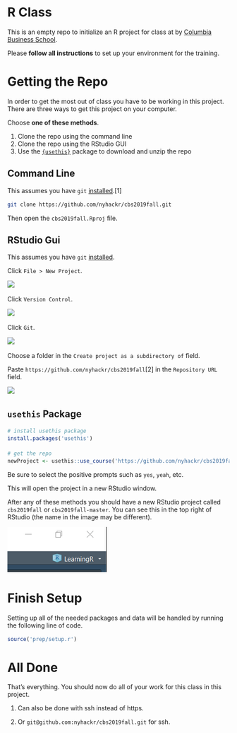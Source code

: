 
<!-- README.md is generated from README.Rmd. Please edit that file -->

# R Class

This is an empty repo to initialize an R project for class at by
[Columbia Business
School](https://www8.gsb.columbia.edu/courses/mba/2019/fall/b8144-001).

Please **follow all instructions** to set up your environment for the
training.

# Getting the Repo

In order to get the most out of class you have to be working in this
project. There are three ways to get this project on your computer.

Choose **one of these methods**.

1.  Clone the repo using the command line
2.  Clone the repo using the RStudio GUI
3.  Use the [`{usethis}`](https://usethis.r-lib.org) package to download
    and unzip the repo

## Command Line

This assumes you have `git`
[installed](https://git-scm.com/book/en/v2/Getting-Started-Installing-Git).\[1\]

``` sh
git clone https://github.com/nyhackr/cbs2019fall.git
```

Then open the `cbs2019fall.Rproj` file.

## RStudio Gui

This assumes you have `git`
[installed](https://git-scm.com/book/en/v2/Getting-Started-Installing-Git).

Click `File > New Project`.

![](C:/Users/jared/Documents/Consulting/courses/Workshops/cbs2019fall/images/rstudio-project-menu.png)<!-- -->

Click `Version Control`.

![](C:/Users/jared/Documents/Consulting/courses/Workshops/cbs2019fall/images/rstudio-create-project.png)<!-- -->

Click `Git`.

![](C:/Users/jared/Documents/Consulting/courses/Workshops/cbs2019fall/images/rstudio-create-project-version-control.png)<!-- -->

Choose a folder in the `Create project as a subdirectory of` field.

Paste `https://github.com/nyhackr/cbs2019fall`\[2\] in the `Repository
URL` field.

![](C:/Users/jared/Documents/Consulting/courses/Workshops/cbs2019fall/images/rstudio-create-project-git.png)<!-- -->

## `usethis` Package

``` r
# install usethis package
install.packages('usethis')

# get the repo
newProject <- usethis::use_course('https://github.com/nyhackr/cbs2019fall/archive/master.zip')
```

Be sure to select the positive prompts such as `yes`, `yeah`, etc.

This will open the project in a new RStudio window.

After any of these methods you should have a new RStudio project called
`cbs2019fall` or `cbs2019fall-master`. You can see this in the top right
of RStudio (the name in the image may be different).

![](images/ProjectCorner.png)<!-- -->

# Finish Setup

Setting up all of the needed packages and data will be handled by
running the following line of code.

``` r
source('prep/setup.r')
```

# All Done

That’s everything. You should now do all of your work for this class in
this project.

1.  Can also be done with ssh instead of https.

2.  Or `git@github.com:nyhackr/cbs2019fall.git` for ssh.
